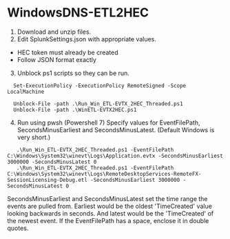 # WindowsDNS-ETL2HEC

1. Download and unzip files.
2. Edit SplunkSettings.json with appropriate values.
  - HEC token must already be created
  - Follow JSON format exactly
3. Unblock ps1 scripts so they can be run.
```
  Set-ExecutionPolicy -ExecutionPolicy RemoteSigned -Scope LocalMachine

  Unblock-File -path .\Run_Win_ETL-EVTX_2HEC_Threaded.ps1
  Unblock-File -path .\WinETL-EVTX2HEC.ps1
```  
4. Run using pwsh (Powershell 7) Specify values for EventFilePath, SecondsMinusEarliest and SecondsMinusLatest. (Default Windows is very short.)
```
   .\Run_Win_ETL-EVTX_2HEC_Threaded.ps1 -EventFilePath C:\Windows\System32\winevt\Logs\Application.evtx -SecondsMinusEarliest 3000000 -SecondsMinusLatest 0
   .\Run_Win_ETL-EVTX_2HEC_Threaded.ps1 -EventFilePath C:\Windows\System32\winevt\Logs\RemoteDesktopServices-RemoteFX-SessionLicensing-Debug.etl -SecondsMinusEarliest 3000000 -SecondsMinusLatest 0
```
SecondsMinusEarliest and SecondsMinusLatest set the time range the events are pulled from. Earliest would be the oldest 'TimeCreated' value looking backwards in seconds. And latest would be the 'TimeCreated' of the newest event. 
If the EventFilePath has a space, enclose it in double quotes.
